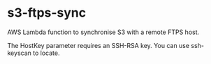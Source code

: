# s3-ftps-sync
AWS Lambda function to synchronise S3 with a remote FTPS host.

The HostKey parameter requires an SSH-RSA key. You can use ssh-keyscan to locate.